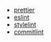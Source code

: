 - [prettier](/standard/tools/prettier)
- [eslint](/standard/tools/eslint)
- [stylelint](/standard/tools/stylelint)
- [commitlint](/standard/tools/commitlint)